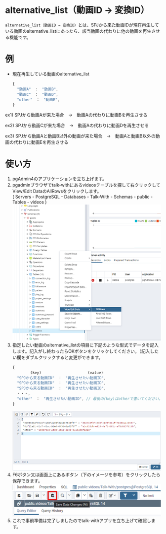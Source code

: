 # alternative_list（動画ID → 変換ID）
`alternative_list（動画ID → 変換ID）`とは、SPJから来た動画IDが現在再生している動画のalternative_listにあったら、該当動画の代わりに他の動画を再生させる機能です。

# 例
* 現在再生している動画のalternative_list
  ```javascript
  {
    "動画A"　：　"動画B",
    "動画C"　：　"動画D",
    "other"　：　"動画E",
  }
  ```
ex1) SPJから動画Aが来た場合　→　動画Aの代わりに動画Bを再生させる   

ex2) SPJから動画Cが来た場合　→　動画Aの代わりに動画Dを再生させる   

ex3) SPJから動画Aと動画B以外の動画が来た場合　→　動画Aと動画B以外の動画の代わりに動画Eを再生させる

# 使い方
1. pgAdmin4のアプリケーションを立ち上げます。
2. pgadminブラウザでtalk-withにあるvideosテーブルを探して右クリックしてView/Edit DataのAllRowsをクリックします。   
( Servers - PostgreSQL - Databases - Talk-With - Schemas - public - Tables - videos )
  ![インストール画面2](./images/pg/pgadmin/open_the_videos_table.png)
3. 指定したい動画のalternative_listの項目に下記のような型式でデータを記入します。記入がし終わったらOKボタンをクリックしてください。（記入したい欄をダブルクリックすると変更ができます。    
    ```javascript
    {
            (key)                     (value)
      "SPJから来る動画ID"　：　"再生させたい動画ID",
      "SPJから来る動画ID"　：　"再生させたい動画ID",
      "SPJから来る動画ID"　：　"再生させたい動画ID",
      ・・・,
      "other"　：　"再生させたい動画ID", // 最後の(key)はotherで書いてください。
    }
    ``` 
    ![インストール画面2](./images/alternative_list/alternative_list_data.png)
4. F6ボタン又は画面上にあるボタン（下のイメージを参考）をクリックしたら保存できます。
  ![インストール画面2](./images/pg/pgadmin/save_data(F6).png)
5. これで事前準備は完了しましたのでtalk-withアプリを立ち上げて確認します。